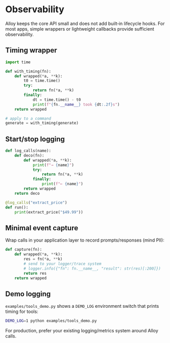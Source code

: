 # Observability

Alloy keeps the core API small and does not add built‑in lifecycle hooks. For most apps, simple wrappers or lightweight callbacks provide sufficient observability.

## Timing wrapper

```python
import time

def with_timing(fn):
    def wrapped(*a, **k):
        t0 = time.time()
        try:
            return fn(*a, **k)
        finally:
            dt = time.time() - t0
            print(f"{fn.__name__} took {dt:.2f}s")
    return wrapped

# apply to a command
generate = with_timing(generate)
```

## Start/stop logging

```python
def log_calls(name):
    def deco(fn):
        def wrapped(*a, **k):
            print(f"→ {name}")
            try:
                return fn(*a, **k)
            finally:
                print(f"← {name}")
        return wrapped
    return deco

@log_calls("extract_price")
def run():
    print(extract_price("$49.99"))
```

## Minimal event capture

Wrap calls in your application layer to record prompts/responses (mind PII):

```python
def capture(fn):
    def wrapped(*a, **k):
        res = fn(*a, **k)
        # send to your logger/trace system
        # logger.info({"fn": fn.__name__, "result": str(res)[:200]})
        return res
    return wrapped
```

## Demo logging

`examples/tools_demo.py` shows a `DEMO_LOG` environment switch that prints timing for tools:

```bash
DEMO_LOG=1 python examples/tools_demo.py
```

For production, prefer your existing logging/metrics system around Alloy calls.
